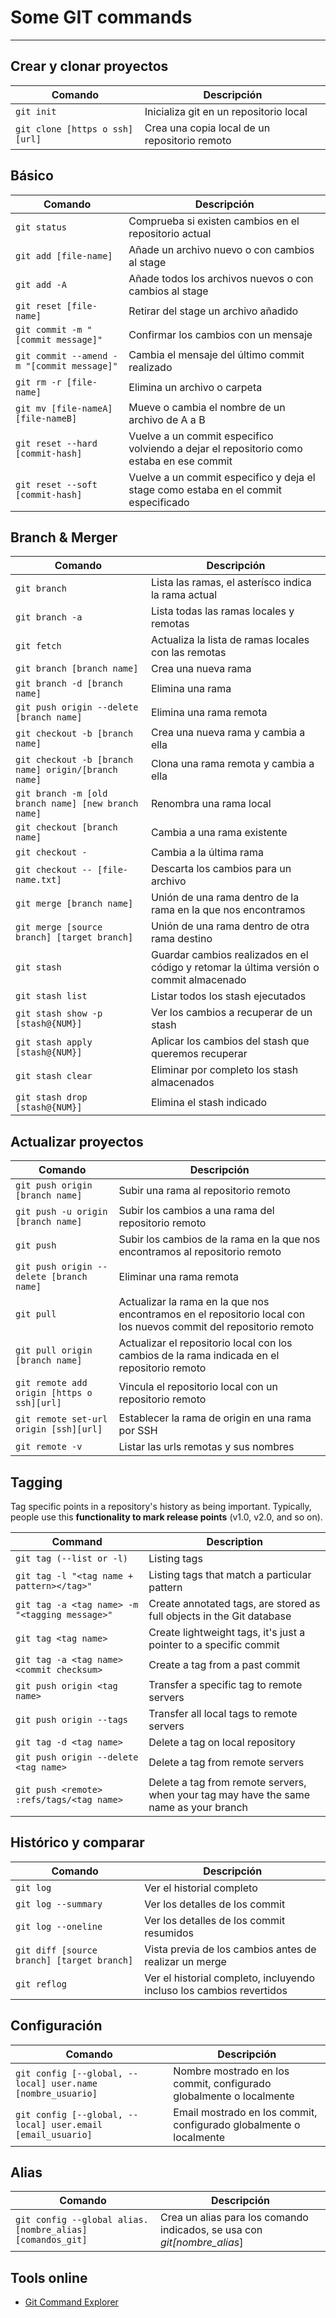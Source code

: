 # Some GIT commands
---

## Crear y clonar proyectos

| Comando | Descripción |
| ------- | ----------- |
| `git init` | Inicializa git en un repositorio local |
| `git clone [https o ssh][url]` | Crea una copia local de un repositorio remoto |

## Básico

| Comando | Descripción |
| ------- | ----------- |
| `git status` | Comprueba si existen cambios en el repositorio actual |
| `git add [file-name]` | Añade un archivo nuevo o con cambios al stage |
| `git add -A` | Añade todos los archivos nuevos o con cambios al stage |
| `git reset [file-name]` | Retirar del stage un archivo añadido |
| `git commit -m "[commit message]"` | Confirmar los cambios con un mensaje |
| `git commit --amend -m "[commit message]"` | Cambia el mensaje del último commit realizado |
| `git rm -r [file-name]` | Elimina un archivo o carpeta |
| `git mv [file-nameA] [file-nameB]` | Mueve o cambia el nombre de un archivo de A a B |
| `git reset --hard [commit-hash]` | Vuelve a un commit especifico volviendo a dejar el repositorio como estaba en ese commit |
| `git reset --soft [commit-hash]` | Vuelve a un commit especifico y deja el stage como estaba en el commit especificado |

## Branch & Merger

| Comando | Descripción |
| ------- | ----------- |
| `git branch` | Lista las ramas, el asterísco indica la rama actual |
| `git branch -a` | Lista todas las ramas locales y remotas |
| `git fetch` | Actualiza la lista de ramas locales con las remotas |
| `git branch [branch name]` | Crea una nueva rama |
| `git branch -d [branch name]` | Elimina una rama |
| `git push origin --delete [branch name]` | Elimina una rama remota |
| `git checkout -b [branch name]` | Crea una nueva rama y cambia a ella |
| `git checkout -b [branch name] origin/[branch name]` | Clona una rama remota y cambia a ella |
| `git branch -m [old branch name] [new branch name]` | Renombra una rama local |
| `git checkout [branch name]` | Cambia a una rama existente |
| `git checkout -` | Cambia a la última rama |
| `git checkout -- [file-name.txt]` | Descarta los cambios para un archivo |
| `git merge [branch name]` | Unión de una rama dentro de la rama en la que nos encontramos |
| `git merge [source branch] [target branch]` | Unión de una rama dentro de otra rama destino |
| `git stash` | Guardar cambios realizados en el código y retomar la última versión o commit almacenado |
| `git stash list` | Listar todos los stash ejecutados |
| `git stash show -p [stash@{NUM}]` | Ver los cambios a recuperar de un stash |
| `git stash apply [stash@{NUM}]` | Aplicar los cambios del stash que queremos recuperar |
| `git stash clear` | Eliminar por completo los stash almacenados |
| `git stash drop [stash@{NUM}]` | Elimina el stash indicado |


## Actualizar proyectos

| Comando | Descripción |
| ------- | ----------- |
| `git push origin [branch name]` | Subir una rama al repositorio remoto |
| `git push -u origin [branch name]` | Subir los cambios a una rama del repositorio remoto |
| `git push` | Subir los cambios de la rama en la que nos encontramos al repositorio remoto |
| `git push origin --delete [branch name]` | Eliminar una rama remota |
| `git pull` | Actualizar la rama en la que nos encontramos en el repositorio local con los nuevos commit del repositorio remoto |
| `git pull origin [branch name]` | Actualizar el repositorio local con los cambios de la rama indicada en el repositorio remoto |
| `git remote add origin [https o ssh][url]` | Vincula el repositorio local con un repositorio remoto |
| `git remote set-url origin [ssh][url]` | Establecer la rama de origin en una rama por SSH |
| `git remote -v` | Listar las urls remotas y sus nombres |


## Tagging
Tag specific points in a repository's history as being important. Typically, people use this **functionality to mark release points** (v1.0, v2.0, and so on).

| Command | Description |
| ------- | ----------- |
| `git tag (--list or -l)` | Listing tags |
| `git tag -l "<tag name + pattern></tag>"` | Listing tags that match a particular pattern |
| `git tag -a <tag name> -m "<tagging message>"` | Create annotated tags, are stored as full objects in the Git database |
| `git tag <tag name>` | Create lightweight tags, it's just a pointer to a specific commit |
| `git tag -a <tag name> <commit checksum>` | Create a tag from a past commit |
| `git push origin <tag name>` | Transfer a specific tag to remote servers |
| `git push origin --tags` | Transfer all local tags to remote servers |
| `git tag -d <tag name>` | Delete a tag on local repository |
| `git push origin --delete <tag name>` | Delete a tag from remote servers |
| `git push <remote> :refs/tags/<tag name>` | Delete a tag from remote servers, when your tag may have the same name as your branch |


## Histórico y comparar

| Comando | Descripción |
| ------- | ----------- |
| `git log` | Ver el historial completo |
| `git log --summary` | Ver los detalles de los commit |
| `git log --oneline` | Ver los detalles de los commit resumidos |
| `git diff [source branch] [target branch]` | Vista previa de los cambios antes de realizar un merge |
| `git reflog` | Ver el historial completo, incluyendo incluso los cambios revertidos |

## Configuración

| Comando | Descripción |
| ------- | ----------- |
| `git config [--global, --local] user.name [nombre_usuario]` | Nombre mostrado en los commit, configurado globalmente o localmente |
| `git config [--global, --local] user.email [email_usuario]` | Email mostrado en los commit, configurado globalmente o localmente |

## Alias

| Comando | Descripción |
| ------- | ----------- |
| `git config --global alias.[nombre_alias] [comandos_git]` | Crea un alias para los comando indicados, se usa con _git[nombre_alias_] |


## Tools online
- [Git Command Explorer](https://gitexplorer.com)
